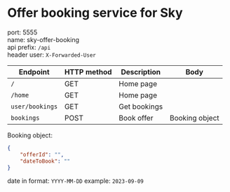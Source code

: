 # Offer booking service for Sky

port: 5555  
name: sky-offer-booking  
api prefix: `/api`  
header user: `X-Forwarded-User`

| Endpoint        | HTTP method | Description  | Body           | 
|-----------------|-------------|--------------|----------------|
| `/`             | GET         | Home page    |                | 
| `/home`         | GET         | Home page    |                | 
| `user/bookings` | GET         | Get bookings |                | 
| `bookings`      | POST        | Book offer   | Booking object | 

Booking object:
```json
{
	"offerId": "",
	"dateToBook": ""
}
```
date in format: `YYYY-MM-DD` example: `2023-09-09`

